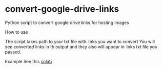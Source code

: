 # convert-google-drive-links
Python script to convert google drive links for  hosting images

How to use

The script takes path to your txt file with links you want to convert
You will see converted links in th output and they also will appear in links txt file you passed.

Example
See this [colab](https://colab.research.google.com/github/ZackPashkin/convert-google-drive-links/blob/master/example_how_to_use.ipynb)
